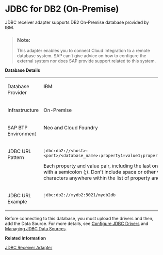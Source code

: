 <!-- loio9515cf8288d049479604b32836a58efe -->

# JDBC for DB2 \(On-Premise\)

JDBC receiver adapter supports DB2 On-Premise database provided by IBM.

> ### Note:  
> This adapter enables you to connect Cloud Integration to a remote database system. SAP can’t give advice on how to configure the external system nor does SAP provide support related to this system.

**Database Details**


<table>
<tr>
<td valign="top">

Database Provider



</td>
<td valign="top">

IBM



</td>
</tr>
<tr>
<td valign="top">

Infrastructure



</td>
<td valign="top">

On-Premise



</td>
</tr>
<tr>
<td valign="top">

SAP BTP Environment



</td>
<td valign="top">

Neo and Cloud Foundry



</td>
</tr>
<tr>
<td valign="top">

JDBC URL Pattern



</td>
<td valign="top">

`jdbc:db2://<host>:<port>/<database_name>:property1=value1;property2=value2;...`

Each property and value pair, including the last one, must end with a semicolon \(;\). Don't include space or other white-space characters anywhere within the list of property and value strings.



</td>
</tr>
<tr>
<td valign="top">

JDBC URL Example



</td>
<td valign="top">

`jdbc:db2://mydb2:5021/mydb2db`



</td>
</tr>
</table>

Before connecting to this database, you must upload the drivers and then, add the Data Source. For more details, see [Configure JDBC Drivers](../Operations/configure-jdbc-drivers-77c7d95.md) and [Managing JDBC Data Sources](../Operations/managing-jdbc-data-sources-4c873fa.md).

**Related Information**  


[JDBC Receiver Adapter](jdbc-receiver-adapter-88be644.md "The JDBC (Java Database Connectivity) adapter enables you to connect SAP Cloud Integration to cloud databases.")

